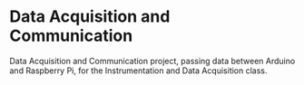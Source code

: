 # Data Acquisition and Communication
Data Acquisition and Communication project, passing data between Arduino and Raspberry Pi, for the Instrumentation and Data Acquisition class.
